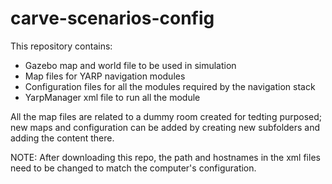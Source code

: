 # carve-scenarios-config

This repository contains:

- Gazebo map and world file to be used in simulation
- Map files for YARP navigation modules
- Configuration files for all the modules required by the navigation stack
- YarpManager xml file to run all the module

All the map files are related to a dummy room created for tedting purposed; new maps and configuration can be added by 
creating new subfolders and adding the content there.

NOTE: After downloading this repo, the path and hostnames in the xml files need to be changed to match the computer's configuration.

